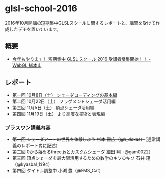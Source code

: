 # glsl-school-2016

2016年10月開講の短期集中GLSLスクールに関するレポートと、講習を受けて作成したデモを置いています。

## 概要

- [今年もやります！ 短期集中 GLSL スクール 2016 受講者募集開始！！ - WebGL 総本山](https://webgl.souhonzan.org/entry/?v=0703)

## レポート

- [第一回 10月8日（土） シェーダコーディングの基本編](https://github.com/ykob/glsl-school-2016/blob/master/report/20161008.md)
- 第二回 10月22日（土） フラグメントシェーダ活用編
- 第三回 11月5日（土） 頂点シェーダ活用編
- 第四回 11月19日（土） より高度な技術と表現編

### プラスワン講義内容

- <del>第一回 シェーダアートの世界を体験しよう 杉本 雅広（@h_doxas）</del>（通常講義のレポート内に記述）
- 第二回 0から始めるthree.jsとカスタムシェーダ 細田 翔（@gam0022）
- 第三回 頂点シェーダを最大限活用するための数学のキソのキソ 石井 翔（@kyasbal_1994）
- 第四回 タイトル調整中 小渕 豊（@FMS_Cat）

